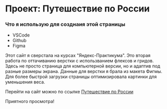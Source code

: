 # Проект: Путешествие по России

### Что я использую для созднаия этой страницы
* VSCode
* Github
* Figma

Этот  сайт я сверстала на курсах "Яндекс-Практикума". Это вторая работа по оттачиванию верстки с использванием флексов и гридов. Здесь не просто страница для компьютерной версии, но и адаптив под разные размеры экрана. Данные для верстки я брала из макета Фигмы. Для более быстрой загрузки страницы оптимизировала картинки для уменьшения веса. 

Перейти на сайт можно по ссылке [Путешествие по России](https://github.com/codecrafters-io/build-your-own-x.git)

Приятного просмотра!

